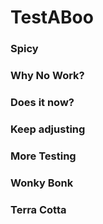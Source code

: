 # TestABoo

### Spicy

### Why No Work?

### Does it now?

### Keep adjusting

### More Testing

### Wonky Bonk

### Terra Cotta
